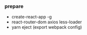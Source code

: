 ### prepare

- create-react-app -g
- react-router-dom axios less-loader
- yarn eject (export webpack config)